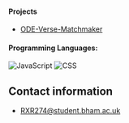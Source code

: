 #### Projects
* [ODE-Verse-Matchmaker](https://github.com/hyperFounder/ODE-Verse-Matchmaker)

#### Programming Languages:


![JavaScript](https://img.shields.io/badge/-JavaScript-000000?style=flat&logo=javascript)
![CSS](https://img.shields.io/badge/-CSS-000000?style=flat&logo=css3)


## Contact information

- RXR274@student.bham.ac.uk

